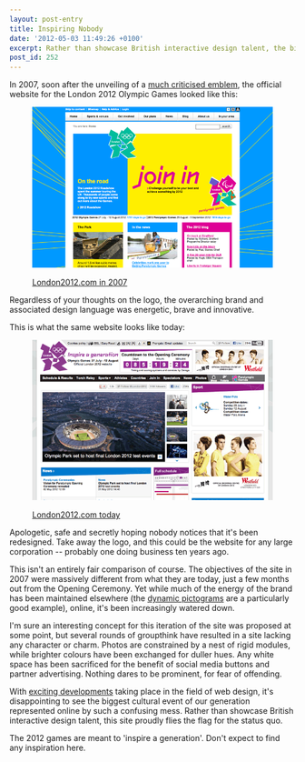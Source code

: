 ```yaml
---
layout: post-entry
title: Inspiring Nobody
date: '2012-05-03 11:49:26 +0100'
excerpt: Rather than showcase British interactive design talent, the biggest cultural event of our generation has been represented online by an uninspired mess that flies the flag for the status quo.
post_id: 252
---
```

In 2007, soon after the unveiling of a [much criticised emblem][1], the official website for the London 2012 Olympic Games looked like this:

<figure>
    <img src="/assets/2012/05/london2012_2007.png" alt="The London 2012 website in 2007"/>
    <figcaption>
        <p><a href="http://web.archive.org/web/20070910112153/http://london2012.com/">London2012.com in 2007</a></p>
    </figcaption>
</figure>

Regardless of your thoughts on the logo, the overarching brand and associated design language was energetic, brave and innovative.

This is what the same website looks like today:

<figure>
    <img src="/assets/2012/05/london2012_2012.png" alt="The London 2012 website in 2007"/>
    <figcaption>
        <p><a href="http://london2012.com/">London2012.com today</a></p>
    </figcaption>
</figure>

Apologetic, safe and secretly hoping nobody notices that it's been redesigned. Take away the logo, and this could be the website for any large corporation -- probably one doing business ten years ago.

This isn't an entirely fair comparison of course. The objectives of the site in 2007 were massively different from what they are today, just a few months out from the Opening Ceremony. Yet while much of the energy of the brand has been maintained elsewhere (the [dynamic pictograms][2] are a particularly good example), online, it's been increasingly watered down.

I'm sure an interesting concept for this iteration of the site was proposed at some point, but several rounds of groupthink have resulted in a site lacking any character or charm. Photos are constrained by a nest of rigid modules, while brighter colours have been exchanged for duller hues. Any white space has been sacrificed for the benefit of social media buttons and partner advertising. Nothing dares to be prominent, for fear of offending.

With [exciting developments][3] taking place in the field of web design, it's disappointing to see the biggest cultural event of our generation represented online by such a confusing mess. Rather than showcase British interactive design talent, this site proudly flies the flag for the status quo.

The 2012 games are meant to 'inspire a generation'. Don't expect to find any inspiration here.

[1]: /2007/06/2012_and_all_that/
[2]: http://creativereview.co.uk/cr-blog/2009/october/london-2012-pictograms
[3]: http://alistapart.com/articles/responsive-web-design/
